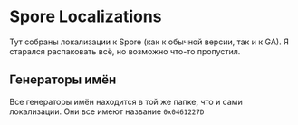 # Spore Localizations

Тут собраны локализации к Spore (как к обычной версии, так и к GA). Я старался распаковать всё, но возможно что-то пропустил.

## Генераторы имён

Все генераторы имён находится в той же папке, что и сами локализации. Они все имеют название `0x0461227D`
